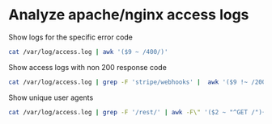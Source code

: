 # Analyze apache/nginx access logs

Show logs for the specific error code
```bash
cat /var/log/access.log | awk '($9 ~ /400/)'
```
Show access logs with non 200 response code
```bash
cat /var/log/access.log | grep -F 'stripe/webhooks' |  awk '($9 !~ /200/)'
```
Show unique user agents
```bash
cat /var/log/access.log | grep -F '/rest/' | awk -F\" '($2 ~ "^GET /"){print $6}'
```
